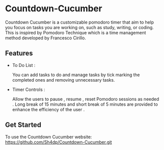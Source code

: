 # Countdown-Cucumber
Countdown Cucumber is a customizable pomodoro timer that aim to help you focus on tasks you are working on, such as study, writing, or coding. This is inspired by Pomodoro Technique which is a time management method developed by Francesco Cirillo.

## Features

* To Do List :

   You can add tasks to do and manage tasks by tick marking the completed ones and removing unnecessary tasks.
  
* Timer Controls :

  Allow the users to  pause , resume , reset Pomodoro sessions  as needed . Long break of 15 minutes and short break of 5 minutes are provided to enhance the efficiency of the  user .

## Get Started 
To use the Countdown Cucumber website: https://github.com/Sh4dp/Countdown-Cucumber.git

